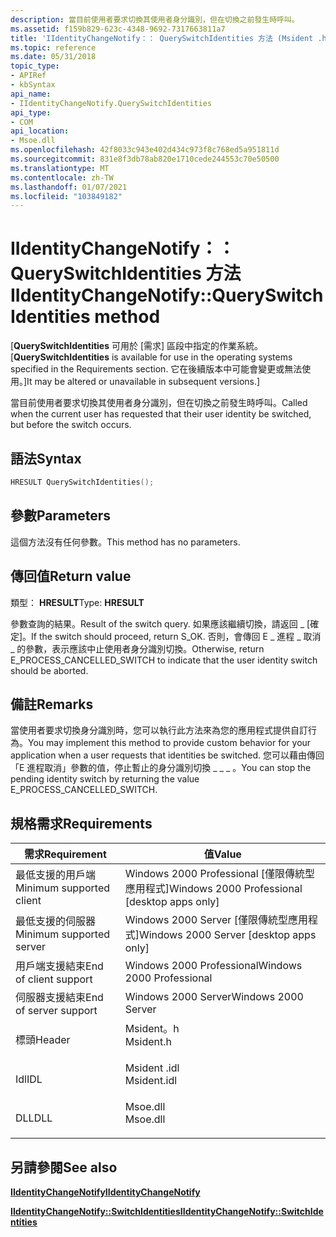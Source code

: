 ```yaml
---
description: 當目前使用者要求切換其使用者身分識別，但在切換之前發生時呼叫。
ms.assetid: f159b829-623c-4348-9692-7317663811a7
title: 'IIdentityChangeNotify：： QuerySwitchIdentities 方法 (Msident .h) '
ms.topic: reference
ms.date: 05/31/2018
topic_type:
- APIRef
- kbSyntax
api_name:
- IIdentityChangeNotify.QuerySwitchIdentities
api_type:
- COM
api_location:
- Msoe.dll
ms.openlocfilehash: 42f8033c943e402d434c973f8c768ed5a951811d
ms.sourcegitcommit: 831e8f3db78ab820e1710cede244553c70e50500
ms.translationtype: MT
ms.contentlocale: zh-TW
ms.lasthandoff: 01/07/2021
ms.locfileid: "103849182"
---
```

# <a name="iidentitychangenotifyqueryswitchidentities-method"></a><span data-ttu-id="7f62c-103">IIdentityChangeNotify：： QuerySwitchIdentities 方法</span><span class="sxs-lookup"><span data-stu-id="7f62c-103">IIdentityChangeNotify::QuerySwitchIdentities method</span></span>

<span data-ttu-id="7f62c-104">\[**QuerySwitchIdentities** 可用於 [需求] 區段中指定的作業系統。</span><span class="sxs-lookup"><span data-stu-id="7f62c-104">\[**QuerySwitchIdentities** is available for use in the operating systems specified in the Requirements section.</span></span> <span data-ttu-id="7f62c-105">它在後續版本中可能會變更或無法使用。\]</span><span class="sxs-lookup"><span data-stu-id="7f62c-105">It may be altered or unavailable in subsequent versions.\]</span></span>

<span data-ttu-id="7f62c-106">當目前使用者要求切換其使用者身分識別，但在切換之前發生時呼叫。</span><span class="sxs-lookup"><span data-stu-id="7f62c-106">Called when the current user has requested that their user identity be switched, but before the switch occurs.</span></span>

## <a name="syntax"></a><span data-ttu-id="7f62c-107">語法</span><span class="sxs-lookup"><span data-stu-id="7f62c-107">Syntax</span></span>


```C++
HRESULT QuerySwitchIdentities();
```



## <a name="parameters"></a><span data-ttu-id="7f62c-108">參數</span><span class="sxs-lookup"><span data-stu-id="7f62c-108">Parameters</span></span>

<span data-ttu-id="7f62c-109">這個方法沒有任何參數。</span><span class="sxs-lookup"><span data-stu-id="7f62c-109">This method has no parameters.</span></span>

## <a name="return-value"></a><span data-ttu-id="7f62c-110">傳回值</span><span class="sxs-lookup"><span data-stu-id="7f62c-110">Return value</span></span>

<span data-ttu-id="7f62c-111">類型： **HRESULT**</span><span class="sxs-lookup"><span data-stu-id="7f62c-111">Type: **HRESULT**</span></span>

<span data-ttu-id="7f62c-112">參數查詢的結果。</span><span class="sxs-lookup"><span data-stu-id="7f62c-112">Result of the switch query.</span></span> <span data-ttu-id="7f62c-113">如果應該繼續切換，請返回 \_ [確定]。</span><span class="sxs-lookup"><span data-stu-id="7f62c-113">If the switch should proceed, return S\_OK.</span></span> <span data-ttu-id="7f62c-114">否則，會傳回 E \_ 進程 \_ 取消 \_ 的參數，表示應該中止使用者身分識別切換。</span><span class="sxs-lookup"><span data-stu-id="7f62c-114">Otherwise, return E\_PROCESS\_CANCELLED\_SWITCH to indicate that the user identity switch should be aborted.</span></span>

## <a name="remarks"></a><span data-ttu-id="7f62c-115">備註</span><span class="sxs-lookup"><span data-stu-id="7f62c-115">Remarks</span></span>

<span data-ttu-id="7f62c-116">當使用者要求切換身分識別時，您可以執行此方法來為您的應用程式提供自訂行為。</span><span class="sxs-lookup"><span data-stu-id="7f62c-116">You may implement this method to provide custom behavior for your application when a user requests that identities be switched.</span></span> <span data-ttu-id="7f62c-117">您可以藉由傳回「E 進程取消」參數的值，停止暫止的身分識別切換 \_ \_ \_ 。</span><span class="sxs-lookup"><span data-stu-id="7f62c-117">You can stop the pending identity switch by returning the value E\_PROCESS\_CANCELLED\_SWITCH.</span></span>

## <a name="requirements"></a><span data-ttu-id="7f62c-118">規格需求</span><span class="sxs-lookup"><span data-stu-id="7f62c-118">Requirements</span></span>



| <span data-ttu-id="7f62c-119">需求</span><span class="sxs-lookup"><span data-stu-id="7f62c-119">Requirement</span></span> | <span data-ttu-id="7f62c-120">值</span><span class="sxs-lookup"><span data-stu-id="7f62c-120">Value</span></span> |
|-------------------------------------|----------------------------------------------------------------------------------------|
| <span data-ttu-id="7f62c-121">最低支援的用戶端</span><span class="sxs-lookup"><span data-stu-id="7f62c-121">Minimum supported client</span></span><br/> | <span data-ttu-id="7f62c-122">Windows 2000 Professional \[僅限傳統型應用程式\]</span><span class="sxs-lookup"><span data-stu-id="7f62c-122">Windows 2000 Professional \[desktop apps only\]</span></span><br/>                             |
| <span data-ttu-id="7f62c-123">最低支援的伺服器</span><span class="sxs-lookup"><span data-stu-id="7f62c-123">Minimum supported server</span></span><br/> | <span data-ttu-id="7f62c-124">Windows 2000 Server \[僅限傳統型應用程式\]</span><span class="sxs-lookup"><span data-stu-id="7f62c-124">Windows 2000 Server \[desktop apps only\]</span></span><br/>                                   |
| <span data-ttu-id="7f62c-125">用戶端支援結束</span><span class="sxs-lookup"><span data-stu-id="7f62c-125">End of client support</span></span><br/>    | <span data-ttu-id="7f62c-126">Windows 2000 Professional</span><span class="sxs-lookup"><span data-stu-id="7f62c-126">Windows 2000 Professional</span></span><br/>                                                   |
| <span data-ttu-id="7f62c-127">伺服器支援結束</span><span class="sxs-lookup"><span data-stu-id="7f62c-127">End of server support</span></span><br/>    | <span data-ttu-id="7f62c-128">Windows 2000 Server</span><span class="sxs-lookup"><span data-stu-id="7f62c-128">Windows 2000 Server</span></span><br/>                                                         |
| <span data-ttu-id="7f62c-129">標頭</span><span class="sxs-lookup"><span data-stu-id="7f62c-129">Header</span></span><br/>                   | <dl> <span data-ttu-id="7f62c-130"><dt>Msident。h</dt></span><span class="sxs-lookup"><span data-stu-id="7f62c-130"><dt>Msident.h</dt></span></span> </dl>   |
| <span data-ttu-id="7f62c-131">Idl</span><span class="sxs-lookup"><span data-stu-id="7f62c-131">IDL</span></span><br/>                      | <dl> <span data-ttu-id="7f62c-132"><dt>Msident .idl</dt></span><span class="sxs-lookup"><span data-stu-id="7f62c-132"><dt>Msident.idl</dt></span></span> </dl> |
| <span data-ttu-id="7f62c-133">DLL</span><span class="sxs-lookup"><span data-stu-id="7f62c-133">DLL</span></span><br/>                      | <dl> <span data-ttu-id="7f62c-134"><dt>Msoe.dll</dt></span><span class="sxs-lookup"><span data-stu-id="7f62c-134"><dt>Msoe.dll</dt></span></span> </dl>    |



## <a name="see-also"></a><span data-ttu-id="7f62c-135">另請參閱</span><span class="sxs-lookup"><span data-stu-id="7f62c-135">See also</span></span>

<dl> <dt>

[<span data-ttu-id="7f62c-136">**IIdentityChangeNotify**</span><span class="sxs-lookup"><span data-stu-id="7f62c-136">**IIdentityChangeNotify**</span></span>](iidentitychangenotify.md)
</dt> <dt>

[<span data-ttu-id="7f62c-137">**IIdentityChangeNotify::SwitchIdentities**</span><span class="sxs-lookup"><span data-stu-id="7f62c-137">**IIdentityChangeNotify::SwitchIdentities**</span></span>](iidentitychangenotify-switchidentities.md)
</dt> </dl>

 

 




